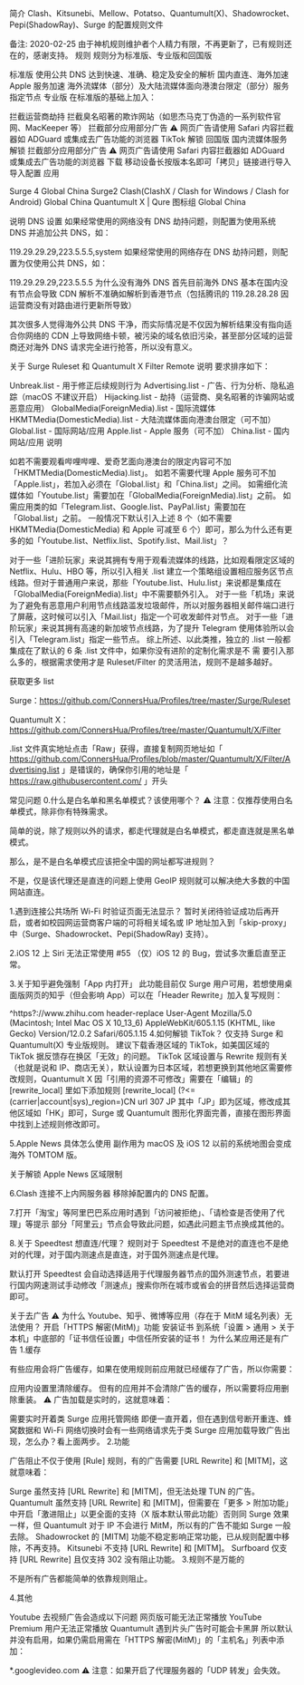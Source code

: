 简介
Clash、Kitsunebi、Mellow、Potatso、Quantumult(X)、Shadowrocket、Pepi(ShadowRay)、Surge 的配置规则文件

备注: 2020-02-25 由于神机规则维护者个人精力有限，不再更新了，已有规则还在的，感谢支持。
规则
规则分为标准版、专业版和回国版

标准版
使用公共 DNS 达到快速、准确、稳定及安全的解析
国内直连、海外加速
Apple 服务加速
海外流媒体（部分）及大陆流媒体面向港澳台限定（部分）服务指定节点
专业版
在标准版的基础上加入：

拦截运营商劫持
拦截臭名昭著的欺诈网站（如思杰马克丁伪造的一系列软件官网、MacKeeper 等）
拦截部分应用部分广告 ⚠️ 网页广告请使用 Safari 内容拦截器如 ADGuard 或集成去广告功能的浏览器
TikTok 解锁
回国版
国内流媒体服务解锁
拦截部分应用部分广告 ⚠️ 网页广告请使用 Safari 内容拦截器如 ADGuard 或集成去广告功能的浏览器
下载
移动设备长按版本名即可「拷贝」链接进行导入
导入配置
应用

Surge 4
          Global
          China
          Surge2
Clash(ClashX / Clash for Windows / Clash for Android)
          Global
          China
Quantumult X | Qure 图标组
          Global
          China
  

说明
DNS 设置
如果经常使用的网络没有 DNS 劫持问题，则配置为使用系统 DNS 并追加公共 DNS，如：

119.29.29.29,223.5.5.5,system
如果经常使用的网络存在 DNS 劫持问题，则配置为仅使用公共 DNS，如：

119.29.29.29,223.5.5.5
为什么没有海外 DNS
首先目前海外 DNS 基本在国内没有节点会导致 CDN 解析不准确如解析到香港节点（包括腾讯的 119.28.28.28 因运营商没有对路由进行更新所导致）

其次很多人觉得海外公共 DNS 干净，而实际情况是不仅因为解析结果没有指向适合你网络的 CDN 上导致网络卡顿，被污染的域名依旧污染，甚至部分区域的运营商还对海外 DNS 请求完全进行抢答，所以没有意义。

关于 Surge Ruleset 和 Quantumult X Filter Remote 说明
要求排序如下：

Unbreak.list - 用于修正后续规则行为
Advertising.list - 广告、行为分析、隐私追踪（macOS 不建议开启）
Hijacking.list - 劫持（运营商、臭名昭著的诈骗网站或恶意应用）
GlobalMedia(ForeignMedia).list - 国际流媒体
HKMTMedia(DomesticMedia).list - 大陆流媒体面向港澳台限定（可不加）
Global.list - 国际网站/应用
Apple.list - Apple 服务（可不加）
China.list - 国内网站/应用
说明

如若不需要观看哔哩哔哩、爱奇艺面向港澳台的限定内容可不加「HKMTMedia(DomesticMedia).list」。
如若不需要代理 Apple 服务可不加「Apple.list」，若加入必须在「Global.list」和「China.list」之间。
如需细化流媒体如「Youtube.list」需要加在「GlobalMedia(ForeignMedia).list」之前。
如需应用类的如「Telegram.list、Google.list、PayPal.list」需要加在「Global.list」之前。
一般情况下默认引入上述 8 个（如不需要 HKMTMedia(DomesticMedia) 和 Apple 可减至 6 个）即可，那么为什么还有更多的如「Youtube.list、Netflix.list、Spotify.list、Mail.list」？

对于一些「进阶玩家」来说其拥有专用于观看流媒体的线路，比如观看限定区域的 Netflix、Hulu、HBO 等，所以引入相关 .list 建立一个策略组设置相应服务区节点线路。但对于普通用户来说，那些「Youtube.list、Hulu.list」来说都是集成在「GlobalMedia(ForeignMedia).list」中不需要额外引入。
对于一些「机场」来说为了避免有恶意用户利用节点线路滥发垃圾邮件，所以对服务器相关邮件端口进行了屏蔽，这时候可以引入「Mail.list」指定一个可收发邮件对节点。
对于一些「进阶玩家」来说其拥有高速的新加坡节点线路，为了提升 Telegram 使用体验所以会引入「Telegram.list」指定一些节点。
综上所述、以此类推，独立的 .list 一般都集成在了默认的 6 条 .list 文件中，如果你没有进阶的定制化需求是不 需 要引入那么多的，根据需求使用才是 Ruleset/Filter 的灵活用法，规则不是越多越好。

获取更多 list

Surge：https://github.com/ConnersHua/Profiles/tree/master/Surge/Ruleset

Quantumult X：https://github.com/ConnersHua/Profiles/tree/master/Quantumult/X/Filter

.list 文件真实地址点击「Raw」获得，直接复制网页地址如「 https://github.com/ConnersHua/Profiles/blob/master/Quantumult/X/Filter/Advertising.list 」是错误的，确保你引用的地址是「 https://raw.githubusercontent.com/ 」开头



常见问题
0.什么是白名单和黑名单模式？该使用哪个？
⚠️ 注意：仅推荐使用白名单模式，除非你有特殊需求。

简单的说，除了规则以外的请求，都走代理就是白名单模式，都走直连就是黑名单模式。

那么，是不是白名单模式应该把全中国的网址都写进规则？

不是，仅是该代理还是直连的问题上使用 GeoIP 规则就可以解决绝大多数的中国网站直连。

1.遇到连接公共场所 Wi-Fi 时验证页面无法显示？
暂时关闭待验证成功后再开启，或者如校园网运营商客户端的可将相关域名或 IP 地址加入到「skip-proxy」中（Surge、Shadowrocket、Pepi(ShadowRay) 支持）。

2.iOS 12 上 Siri 无法正常使用
#55 （仅）iOS 12 的 Bug，尝试多次重启直至正常。

3.关于知乎避免强制「App 内打开」
此功能目前仅 Surge 用户可用，若想使用桌面版网页的知乎（但会影响 App）可以在「Header Rewrite」加入复写规则：

^https?://www\.zhihu\.com header-replace User-Agent Mozilla/5.0  (Macintosh; Intel Mac OS X 10_13_6) AppleWebKit/605.1.15 (KHTML, like  Gecko) Version/12.0.2 Safari/605.1.15
4.如何解锁 TikTok？
仅支持 Surge 和 Quantumult(X) 专业版规则。
建议下载香港区域的 TikTok，如美国区域的 TikTok 据反馈存在换区「无效」的问题。
TikTok 区域设置与 Rewrite 规则有关（也就是说和 IP、商店无关），默认设置为日本区域，若想更换到其他地区需要修改规则，Quantumult X 因「引用的资源不可修改」需要在「编辑」的 [rewrite_local] 里如下添加规则
[rewrite_local]
(?<=(carrier|account|sys)_region=)CN url 307 JP
其中「JP」即为区域，修改成其他区域如「HK」即可，Surge 或 Quantumult 图形化界面完善，直接在图形界面中找到上述规则修改即可。

5.Apple News 具体怎么使用
副作用为 macOS 及 iOS 12 以前的系统地图会变成海外 TOMTOM 版。

关于解锁 Apple News 区域限制

6.Clash 连接不上内网服务器
移除掉配置内的 DNS 配置。

7.打开「淘宝」等阿里巴巴系应用时遇到「访问被拒绝」、「请检查是否使用了代理」等提示
部分「阿里云」节点会导致此问题，如遇此问题主节点换成其他的。

8.关于 Speedtest 想直连/代理？
规则对于 Speedtest 不是绝对的直连也不是绝对的代理，对于国内测速点是直连，对于国外测速点是代理。

默认打开 Speedtest 会自动选择适用于代理服务器节点的国外测速节点，若要进行国内网速测试手动修改「测速点」搜索你所在城市或省会的拼音然后选择运营商即可。


关于去广告
⚠️ 为什么 Youtube、知乎、微博等应用（存在于 MitM 域名列表）无法使用？
开启「HTTPS 解密(MitM)」功能
安装证书
到系统「设置 > 通用 > 关于本机」中底部的「证书信任设置」中信任所安装的证书！
为什么某应用还是有广告
1.缓存

有些应用会将广告缓存，如果在使用规则前应用就已经缓存了广告，所以你需要：

应用内设置里清除缓存。
但有的应用并不会清除广告的缓存，所以需要将应用删除重装。
⚠️ 广告加载是实时的，这就意味着：

需要实时开着类 Surge 应用托管网络
即便一直开着，但在遇到信号断开重连、蜂窝数据和 Wi-Fi 网络切换时会有一些网络请求先于类 Surge 应用加载导致广告出现，怎么办？看上面两步。
2.功能

广告阻止不仅于使用 [Rule] 规则，有的广告需要 [URL Rewrite] 和 [MITM]，这就意味着：

Surge 虽然支持 [URL Rewrite] 和 [MITM]，但无法处理 TUN 的广告。
Quantumult 虽然支持 [URL Rewrite] 和 [MITM]，但需要在「更多 > 附加功能」中开启「激进阻止」以更全面的支持（X 版本默认带此功能）否则同 Surge 效果一样，但 Quantumult 对于 IP 不会进行 MitM，所以有的广告不能如 Surge 一般去除。
Shadowrocket 的 [MITM] 功能不稳定影响正常功能，已从规则配置中移除，不再支持。
Kitsunebi 不支持 [URL Rewrite] 和 [MITM]。
Surfboard 仅支持 [URL Rewrite] 且仅支持 302 没有阻止功能。
3.规则不是万能的

不是所有广告都能简单的依靠规则阻止。

4.其他

Youtube 去视频广告会造成以下问题
网页版可能无法正常播放
YouTube Premium 用户无法正常播放
Quantumult 遇到片头广告时可能会卡黑屏
所以默认并没有启用，如果仍需启用需在「HTTPS 解密(MitM)」的「主机名」列表中添加：

*.googlevideo.com
⚠️ 注意：如果开启了代理服务器的「UDP 转发」会失效。
